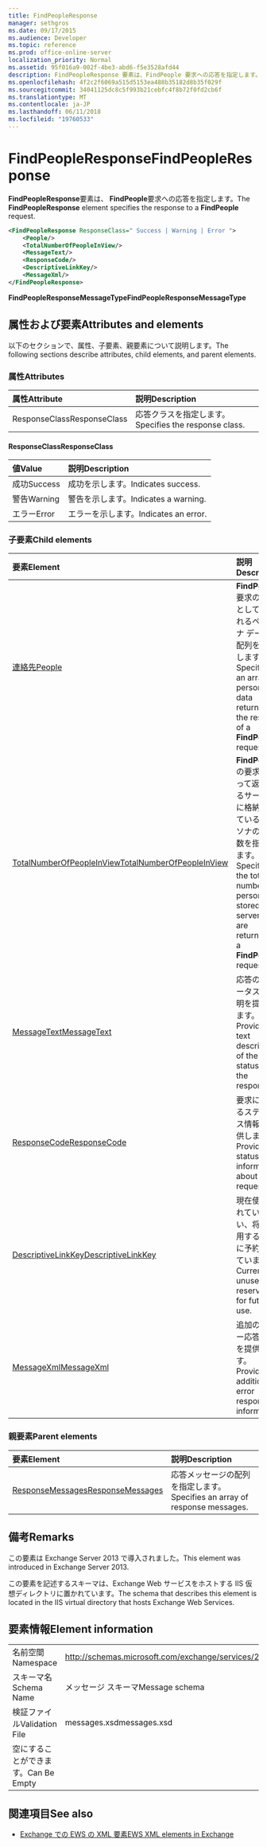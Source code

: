 ```yaml
---
title: FindPeopleResponse
manager: sethgros
ms.date: 09/17/2015
ms.audience: Developer
ms.topic: reference
ms.prod: office-online-server
localization_priority: Normal
ms.assetid: 95f016a9-002f-4be3-abd6-f5e3528afd44
description: FindPeopleResponse 要素は、FindPeople 要求への応答を指定します。
ms.openlocfilehash: 4f2c2f6069a515d5153ea488b35182d8b35f029f
ms.sourcegitcommit: 34041125dc8c5f993b21cebfc4f8b72f0fd2cb6f
ms.translationtype: MT
ms.contentlocale: ja-JP
ms.lasthandoff: 06/11/2018
ms.locfileid: "19760533"
---
```

# <a name="findpeopleresponse"></a><span data-ttu-id="2a9e3-103">FindPeopleResponse</span><span class="sxs-lookup"><span data-stu-id="2a9e3-103">FindPeopleResponse</span></span>

<span data-ttu-id="2a9e3-104">**FindPeopleResponse**要素は、 **FindPeople**要求への応答を指定します。</span><span class="sxs-lookup"><span data-stu-id="2a9e3-104">The **FindPeopleResponse** element specifies the response to a **FindPeople** request.</span></span> 
  
```XML
<FindPeopleResponse ResponseClass=" Success | Warning | Error ">
    <People/>
    <TotalNumberOfPeopleInView/>
    <MessageText/>
    <ResponseCode/>
    <DescriptiveLinkKey/>
    <MessageXml/>
</FindPeopleResponse>
```

 <span data-ttu-id="2a9e3-105">**FindPeopleResponseMessageType**</span><span class="sxs-lookup"><span data-stu-id="2a9e3-105">**FindPeopleResponseMessageType**</span></span>
## <a name="attributes-and-elements"></a><span data-ttu-id="2a9e3-106">属性および要素</span><span class="sxs-lookup"><span data-stu-id="2a9e3-106">Attributes and elements</span></span>

<span data-ttu-id="2a9e3-107">以下のセクションで、属性、子要素、親要素について説明します。</span><span class="sxs-lookup"><span data-stu-id="2a9e3-107">The following sections describe attributes, child elements, and parent elements.</span></span>
  
### <a name="attributes"></a><span data-ttu-id="2a9e3-108">属性</span><span class="sxs-lookup"><span data-stu-id="2a9e3-108">Attributes</span></span>

|<span data-ttu-id="2a9e3-109">**属性**</span><span class="sxs-lookup"><span data-stu-id="2a9e3-109">**Attribute**</span></span>|<span data-ttu-id="2a9e3-110">**説明**</span><span class="sxs-lookup"><span data-stu-id="2a9e3-110">**Description**</span></span>|
|:-----|:-----|
|<span data-ttu-id="2a9e3-111">ResponseClass</span><span class="sxs-lookup"><span data-stu-id="2a9e3-111">ResponseClass</span></span>  <br/> |<span data-ttu-id="2a9e3-112">応答クラスを指定します。</span><span class="sxs-lookup"><span data-stu-id="2a9e3-112">Specifies the response class.</span></span>  <br/> |
   
#### <a name="responseclass"></a><span data-ttu-id="2a9e3-113">ResponseClass</span><span class="sxs-lookup"><span data-stu-id="2a9e3-113">ResponseClass</span></span>

|<span data-ttu-id="2a9e3-114">**値**</span><span class="sxs-lookup"><span data-stu-id="2a9e3-114">**Value**</span></span>|<span data-ttu-id="2a9e3-115">**説明**</span><span class="sxs-lookup"><span data-stu-id="2a9e3-115">**Description**</span></span>|
|:-----|:-----|
|<span data-ttu-id="2a9e3-116">成功</span><span class="sxs-lookup"><span data-stu-id="2a9e3-116">Success</span></span>  <br/> |<span data-ttu-id="2a9e3-117">成功を示します。</span><span class="sxs-lookup"><span data-stu-id="2a9e3-117">Indicates success.</span></span>  <br/> |
|<span data-ttu-id="2a9e3-118">警告</span><span class="sxs-lookup"><span data-stu-id="2a9e3-118">Warning</span></span>  <br/> |<span data-ttu-id="2a9e3-119">警告を示します。</span><span class="sxs-lookup"><span data-stu-id="2a9e3-119">Indicates a warning.</span></span>  <br/> |
|<span data-ttu-id="2a9e3-120">エラー</span><span class="sxs-lookup"><span data-stu-id="2a9e3-120">Error</span></span>  <br/> |<span data-ttu-id="2a9e3-121">エラーを示します。</span><span class="sxs-lookup"><span data-stu-id="2a9e3-121">Indicates an error.</span></span>  <br/> |
   
### <a name="child-elements"></a><span data-ttu-id="2a9e3-122">子要素</span><span class="sxs-lookup"><span data-stu-id="2a9e3-122">Child elements</span></span>

|<span data-ttu-id="2a9e3-123">**要素**</span><span class="sxs-lookup"><span data-stu-id="2a9e3-123">**Element**</span></span>|<span data-ttu-id="2a9e3-124">**説明**</span><span class="sxs-lookup"><span data-stu-id="2a9e3-124">**Description**</span></span>|
|:-----|:-----|
|[<span data-ttu-id="2a9e3-125">連絡先</span><span class="sxs-lookup"><span data-stu-id="2a9e3-125">People</span></span>](people.md) <br/> |<span data-ttu-id="2a9e3-126">**FindPeople**要求の結果として返されるペルソナ データの配列を指定します。</span><span class="sxs-lookup"><span data-stu-id="2a9e3-126">Specifies an array of persona data returned as the result of a **FindPeople** request.</span></span>  <br/> |
|[<span data-ttu-id="2a9e3-127">TotalNumberOfPeopleInView</span><span class="sxs-lookup"><span data-stu-id="2a9e3-127">TotalNumberOfPeopleInView</span></span>](totalnumberofpeopleinview.md) <br/> |<span data-ttu-id="2a9e3-128">**FindPeople**の要求によって返されるサーバーに格納されているペルソナの合計数を指定します。</span><span class="sxs-lookup"><span data-stu-id="2a9e3-128">Specifies the total number of personas stored on a server that are returned by a **FindPeople** request.</span></span>  <br/> |
|[<span data-ttu-id="2a9e3-129">MessageText</span><span class="sxs-lookup"><span data-stu-id="2a9e3-129">MessageText</span></span>](messagetext.md) <br/> |<span data-ttu-id="2a9e3-130">応答のステータスの説明を提供します。</span><span class="sxs-lookup"><span data-stu-id="2a9e3-130">Provides a text description of the status of the response.</span></span>  <br/> |
|[<span data-ttu-id="2a9e3-131">ResponseCode</span><span class="sxs-lookup"><span data-stu-id="2a9e3-131">ResponseCode</span></span>](responsecode.md) <br/> |<span data-ttu-id="2a9e3-132">要求に関するステータス情報を提供します。</span><span class="sxs-lookup"><span data-stu-id="2a9e3-132">Provides status information about the request.</span></span>  <br/> |
|[<span data-ttu-id="2a9e3-133">DescriptiveLinkKey</span><span class="sxs-lookup"><span data-stu-id="2a9e3-133">DescriptiveLinkKey</span></span>](descriptivelinkkey.md) <br/> |<span data-ttu-id="2a9e3-134">現在使用されていない、将来使用するために予約されています。</span><span class="sxs-lookup"><span data-stu-id="2a9e3-134">Currently unused and reserved for future use.</span></span>  <br/> |
|[<span data-ttu-id="2a9e3-135">MessageXml</span><span class="sxs-lookup"><span data-stu-id="2a9e3-135">MessageXml</span></span>](messagexml.md) <br/> |<span data-ttu-id="2a9e3-136">追加のエラー応答情報を提供します。</span><span class="sxs-lookup"><span data-stu-id="2a9e3-136">Provides additional error response information.</span></span>  <br/> |
   
### <a name="parent-elements"></a><span data-ttu-id="2a9e3-137">親要素</span><span class="sxs-lookup"><span data-stu-id="2a9e3-137">Parent elements</span></span>

|<span data-ttu-id="2a9e3-138">**要素**</span><span class="sxs-lookup"><span data-stu-id="2a9e3-138">**Element**</span></span>|<span data-ttu-id="2a9e3-139">**説明**</span><span class="sxs-lookup"><span data-stu-id="2a9e3-139">**Description**</span></span>|
|:-----|:-----|
|[<span data-ttu-id="2a9e3-140">ResponseMessages</span><span class="sxs-lookup"><span data-stu-id="2a9e3-140">ResponseMessages</span></span>](responsemessages.md) <br/> |<span data-ttu-id="2a9e3-141">応答メッセージの配列を指定します。</span><span class="sxs-lookup"><span data-stu-id="2a9e3-141">Specifies an array of response messages.</span></span>  <br/> |
   
## <a name="remarks"></a><span data-ttu-id="2a9e3-142">備考</span><span class="sxs-lookup"><span data-stu-id="2a9e3-142">Remarks</span></span>

<span data-ttu-id="2a9e3-143">この要素は Exchange Server 2013 で導入されました。</span><span class="sxs-lookup"><span data-stu-id="2a9e3-143">This element was introduced in Exchange Server 2013.</span></span>
  
<span data-ttu-id="2a9e3-144">この要素を記述するスキーマは、Exchange Web サービスをホストする IIS 仮想ディレクトリに置かれています。</span><span class="sxs-lookup"><span data-stu-id="2a9e3-144">The schema that describes this element is located in the IIS virtual directory that hosts Exchange Web Services.</span></span>
  
## <a name="element-information"></a><span data-ttu-id="2a9e3-145">要素情報</span><span class="sxs-lookup"><span data-stu-id="2a9e3-145">Element information</span></span>

|||
|:-----|:-----|
|<span data-ttu-id="2a9e3-146">名前空間</span><span class="sxs-lookup"><span data-stu-id="2a9e3-146">Namespace</span></span>  <br/> |http://schemas.microsoft.com/exchange/services/2006/messages  <br/> |
|<span data-ttu-id="2a9e3-147">スキーマ名</span><span class="sxs-lookup"><span data-stu-id="2a9e3-147">Schema Name</span></span>  <br/> |<span data-ttu-id="2a9e3-148">メッセージ スキーマ</span><span class="sxs-lookup"><span data-stu-id="2a9e3-148">Message schema</span></span>  <br/> |
|<span data-ttu-id="2a9e3-149">検証ファイル</span><span class="sxs-lookup"><span data-stu-id="2a9e3-149">Validation File</span></span>  <br/> |<span data-ttu-id="2a9e3-150">messages.xsd</span><span class="sxs-lookup"><span data-stu-id="2a9e3-150">messages.xsd</span></span>  <br/> |
|<span data-ttu-id="2a9e3-151">空にすることができます。</span><span class="sxs-lookup"><span data-stu-id="2a9e3-151">Can Be Empty</span></span>  <br/> ||
   
## <a name="see-also"></a><span data-ttu-id="2a9e3-152">関連項目</span><span class="sxs-lookup"><span data-stu-id="2a9e3-152">See also</span></span>



- [<span data-ttu-id="2a9e3-153">Exchange での EWS の XML 要素</span><span class="sxs-lookup"><span data-stu-id="2a9e3-153">EWS XML elements in Exchange</span></span>](ews-xml-elements-in-exchange.md)

